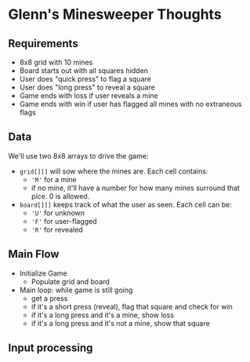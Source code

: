 # Glenn's Minesweeper Thoughts
## Requirements
* 8x8 grid with 10 mines
* Board starts out with all squares hidden
* User does "quick press" to flag a square
* User does "long press" to reveal a square
* Game ends with loss if user reveals a mine
* Game ends with win if user has flagged all mines with no extraneous flags

## Data
We'll use two 8x8 arrays to drive the game:
* `grid[][]` will sow where the mines are.  Each cell contains:
  * `'M'` for a mine
  * if no mine, it'll have a number for how many mines surround that pice.  0 is allowed.
* `board[][]` keeps track of what the user as seen.  Each cell can be:
  * `'U'` for unknown
  * `'F'` for user-flagged
  * `'R'` for revealed

## Main Flow
* Initialize Game
  * Populate grid and board
* Main loop:  while game is still going
  * get a press
  * if it's a short press (reveal), flag that square and check for win
  * if it's a long press and it's a mine, show loss
  * if it's a long press and it's not a mine, show that square

## Input processing
